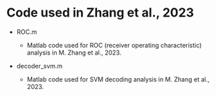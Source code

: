 # Code used in Zhang et al., 2023

- ROC.m
  - Matlab code used for ROC (receiver operating characteristic) analysis in M. Zhang et al., 2023.

- decoder_svm.m
  - Matlab code used for SVM decoding analysis in M. Zhang et al., 2023.
